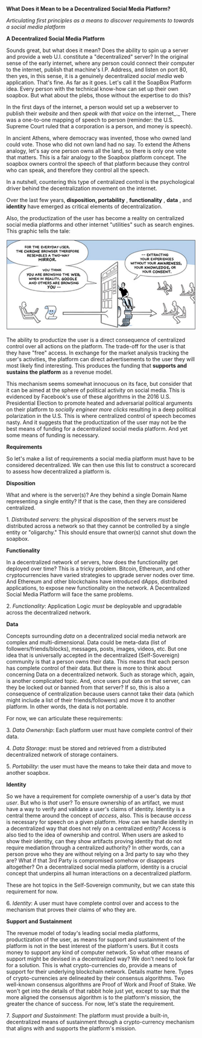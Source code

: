 **What Does it Mean to be a Decentralized Social Media Platform?**

_Articulating first principles as a means to discover requirements to towards a social media platform_

**A Decentralized Social Media Platform**

Sounds great, but what does it mean? Does the ability to spin up a server and provide a web U.I. constitute a &quot;decentralized&quot; server? In the original sense of the early internet, where any person could connect their computer to the internet, publish that machine&#39;s I.P. Address, and listen on port 80, then yes, in this sense, it is a genuinely decentralized _social media_ web application. That&#39;s fine. As far as it goes. Let&#39;s call it the SoapBox Platform idea. Every person with the technical know-how can set up their own soapbox. But what about the plebs, those without the expertise to do this?

In the first days of the internet, a person would set up a webserver to publish their _website_ and then _speak with that voice_ on the internet_._ There was a one-to-one mapping of speech to person (reminder: the U.S. Supreme Court ruled that a corporation is a person, and money is speech).

In ancient Athens, where democracy was invented, those who owned land could vote. Those who did not own land had no say. To extend the Athens analogy, let&#39;s say one person owns all the land, so there is only one vote that matters. This is a fair analogy to the Soapbox platform concept. The soapbox owners control the speech of that platform because they control who can speak, and therefore they control all the speech.

In a nutshell, countering this type of centralized control is the psychological driver behind the decentralization movement on the internet.

Over the last few years, **disposition, portability** , **functionality** , **data** , and **identity** have emerged as critical elements of decentralization.

Also, the productization of the user has become a reality on centralized social media platforms and other internet &quot;utilities&quot; such as search engines. This graphic tells the tale:

![](users-as-product.jpg)

The ability to productize the user is a direct consequence of centralized control over all actions on the platform. The trade-off for the user is that they have &quot;free&quot; access. In exchange for the market analysis tracking the user&#39;s activities, the platform can direct advertisements to the user they will most likely find interesting. This produces the funding that **supports and sustains the platform** as a revenue model.

This mechanism seems somewhat innocuous on its face, but consider that it can be aimed at the sphere of political activity on social media. This is evidenced by Facebook&#39;s use of these algorithms in the 2016 U.S. Presidential Election to promote heated and adversarial political arguments on their platform to _socially engineer more clicks_ resulting in a deep political polarization in the U.S. This is where centralized control of speech becomes nasty. And it suggests that the productization of the user may not be the best means of funding for a decentralized social media platform. And yet some means of funding is necessary.

**Requirements**

So let&#39;s make a list of requirements a social media platform must have to be considered decentralized. We can then use this list to construct a scorecard to assess how decentralized a platform is.

**Disposition**

What and where is the server(s)? Are they behind a single Domain Name representing a single entity? If that is the case, then they are considered centralized.

1\. _Distributed servers_: the physical _disposition_ of the servers _must_ be distributed across a network so that they cannot be controlled by a single entity or &quot;oligarchy.&quot; This should ensure that owner(s) cannot shut down the soapbox.

**Functionality**

In a decentralized network of servers, how does the functionality get deployed over time? This is a tricky problem. Bitcoin, Ethereum, and other cryptocurrencies have varied strategies to upgrade server nodes over time. And Ethereum and other blockchains have introduced dApps, distributed applications, to expose new functionality on the network. A Decentralized Social Media Platform will face the same problems.

2\. _Functionality_: Application Logic _must_ be deployable and upgradable across the decentralized network.

**Data**

Concepts surrounding _data_ on a decentralized social media network are complex and multi-dimensional. Data could be meta-data (list of followers/friends/blocks), messages, posts, images, videos, etc. But one idea that is universally accepted in the decentralized (Self-Sovereign) community is that a person owns their data. This means that each person has complete control of their data. But there is more to think about concerning Data on a decentralized network. Such as storage which, again, is another complicated topic. And, once users put data on that server, can they be locked out or banned from that server? If so, this is also a consequence of centralization because users cannot take their data (which might include a list of their friends/followers) and move it to another platform. In other words, the data is not portable.

For now, we can articulate these requirements:

3\. _Data Ownership_: Each platform user must have complete control of their data.

4\. _Data Storage_: must be stored and retrieved from a distributed decentralized network of storage containers.

5\. _Portability_: the user must have the means to take their data and move to another soapbox.

**Identity**

So we have a requirement for complete ownership of a user&#39;s data by _that user_. But who is _that_ user? To ensure ownership of an artifact, we must have a way to verify and validate a user&#39;s claims of identity. Identity is a central theme around the concept of _access_, also. This is because _access_ is necessary for speech on a given platform. How can we handle identity in a decentralized way that does not rely on a centralized entity? Access is also tied to the idea of ownership and control. When users are asked to show their identity, can they show artifacts proving identity that do not require mediation through a centralized authority? In other words, can a person prove who they are without relying on a 3rd party to say who they are? What if that 3rd Party is compromised somehow or disappears altogether? On a decentralized social media platform, identity is a crucial concept that underpins all human interactions on a decentralized platform.

These are hot topics in the Self-Sovereign community, but we can state this requirement for now.

6\. _Identity_: A user must have complete control over and access to the mechanism that proves their claims of who they are.

**Support and Sustainment**

The revenue model of today&#39;s leading social media platforms, productization of the user, as means for support and sustainment of the platform is not in the best interest of the platform&#39;s users. But it costs money to support any kind of computer network. So what other means of support might be devised in a decentralized way? We don&#39;t need to look far for a solution. This is what crypto-currencies do, provide a means of support for their underlying blockchain network. Details matter here. Types of crypto-currencies are delineated by their consensus algorithms. Two well-known consensus algorithms are Proof of Work and Proof of Stake. We won&#39;t get into the details of that rabbit hole just yet, except to say that the more aligned the consensus algorithm is to the platform&#39;s mission, the greater the chance of success. For now, let&#39;s state the requirement.

7\. _Support and Sustainment_: The platform must provide a built-in, decentralized means of sustainment through a crypto-currency mechanism that aligns with and supports the platform&#39;s mission.
